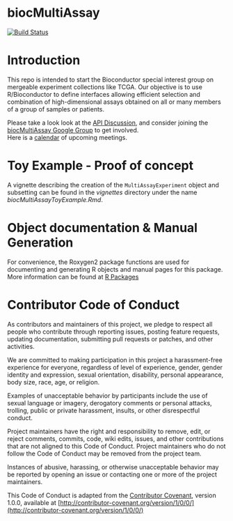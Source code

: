 biocMultiAssay
==============

[![Build Status](https://api.travis-ci.org/LiNk-NY/biocMultiAssay.png?branch=master)](https://travis-ci.org/LiNk-NY/biocMultiAssay)

# Introduction

This repo is intended to start the Bioconductor special interest group
on mergeable experiment collections like TCGA.  Our objective is to use R/Bioconductor
to define interfaces allowing efficient selection and combination of 
high-dimensional assays obtained on all or many members of a group of
samples or patients.

Please take a look look at the [API
Discussion](https://github.com/vjcitn/biocMultiAssay/issues/7), and
consider joining the [biocMultiAssay Google
Group](https://groups.google.com/forum/#!forum/biocmultiassay) to get
involved.  
Here is a [calendar](https://www.google.com/calendar/embed?src=9ar0qc8mpkv6b9intgmdcdf0ss%40group.calendar.google.com&ctz=America/New_York) of upcoming meetings.

# Toy Example - Proof of concept

A vignette describing the creation of the `MultiAssayExperiment` object
and subsetting can be found in the *vignettes* directory under the name
*biocMultiAssayToyExample.Rmd*. 

# Object documentation & Manual Generation

For convenience, the Roxygen2 package functions are used for documenting
and generating R objects and manual pages for this package. More information
can be found at [R Packages](http://r-pkgs.had.co.nz/man.html)

# Contributor Code of Conduct

As contributors and maintainers of this project, we pledge to respect
all people who contribute through reporting issues, posting feature
requests, updating documentation, submitting pull requests or patches,
and other activities.

We are committed to making participation in this project a
harassment-free experience for everyone, regardless of level of
experience, gender, gender identity and expression, sexual
orientation, disability, personal appearance, body size, race, age, or
religion.

Examples of unacceptable behavior by participants include the use of
sexual language or imagery, derogatory comments or personal attacks,
trolling, public or private harassment, insults, or other
disrespectful conduct.

Project maintainers have the right and responsibility to remove, edit,
or reject comments, commits, code, wiki edits, issues, and other
contributions that are not aligned to this Code of Conduct. Project
maintainers who do not follow the Code of Conduct may be removed from
the project team.

Instances of abusive, harassing, or otherwise unacceptable behavior
may be reported by opening an issue or contacting one or more of the
project maintainers.

This Code of Conduct is adapted from the [Contributor
Covenant](http://contributor-covenant.org), version 1.0.0, available
at
[http://contributor-covenant.org/version/1/0/0/](http://contributor-covenant.org/version/1/0/0/)
